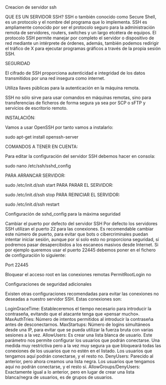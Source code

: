 
Creacion de servidor ssh 

QUE ES UN SERVIDOR SSH?
SSH o también conocido como Secure Shell, es un protocolo y el nombre del programa que lo implementa. SSH es ampliamente conocido por ser el protocolo seguro para la administración remota de servidores, routers, switches y un largo etcétera de equipos. El protocolo SSH permite manejar por completo el servidor o dispositivo de red mediante un intérprete de órdenes, además, también podemos redirigir el tráfico de X para ejecutar programas gráficos a través de la propia sesión SSH.

SEGURIDAD

El cifrado de SSH proporciona autenticidad e integridad de los datos transmitidos por una red insegura como internet.

Utiliza llaves públicas para la autenticación en la máquina remota.

SSH no sólo sirve para usar comandos en máquinas remotas, sino para transferencias de ficheros de forma segura ya sea por SCP o sFTP y servicios de escritorio remoto.

INSTALACIÓN:

Vamos a usar OpenSSH por tanto vamos a instalarlo:

sudo apt-get install openssh-server

COMANDOS A TENER EN CUENTA:

Para editar la configuración del servidor SSH debemos hacer en consola:

sudo nano /etc/ssh/sshd_config


PARA ARRANCAR SERVIDOR:


sudo /etc/init.d/ssh start
PARA PARAR EL SERVIDOR:


sudo /etc/init.d/ssh stop
PARA REINICIAR EL SERVIDOR:


sudo /etc/init.d/ssh restart

Configuración de sshd_config para la máxima seguridad

Cambiar el puerto por defecto del servidor SSH
Por defecto los servidores SSH utilizan el puerto 22 para las conexiones. Es recomendable cambiar este número de puerto, para evitar que bots o cibercriminales puedan intentar iniciar sesión, aunque por sí solo esto no proporciona seguridad, sí podremos pasar desapercibidos a los escaneos masivos desde Internet. Si por ejemplo queremos usar el puerto 22445 debemos poner en el fichero de configuración lo siguiente:

Port 22445

Bloquear el acceso root en las conexiones remotas
PermitRootLogin no

Configuraciones de seguridad adicionales

Existen otras configuraciones recomendadas para evitar las conexiones no deseadas a nuestro servidor SSH. Estas conexiones son:

LoginGraceTime: Estableceremos el tiempo necesario para introducir la contraseña, evitando que el atacante tenga que «pensar mucho».
MaxAuthTries: Número de intentos permitidos al introducir la contraseña antes de desconectarnos.
MaxStartups: Número de logins simultáneos desde una IP, para evitar que se pueda utilizar la fuerza bruta con varias sesiones a la vez.
AllowUsers: Es crear una lista blanca de usuario. Este parámetro nos permite configurar los usuarios que podrán conectarse. Una medida muy restrictiva pero a la vez muy segura ya que bloqueará todas las conexiones de los usuarios que no estén en el listado. Los usuarios que tengamos aquí podrán conectarse, y el resto no.
DenyUsers: Parecido al anterior, pero ahora creamos una lista negra. Los usuarios que tengamos aquí no podrán conectarse, y el resto sí.
AllowGroups/DenyUsers: Exactamente igual a lo anterior, pero en lugar de crear una lista blanca/negra de usuarios, es de grupos de usuarios.


